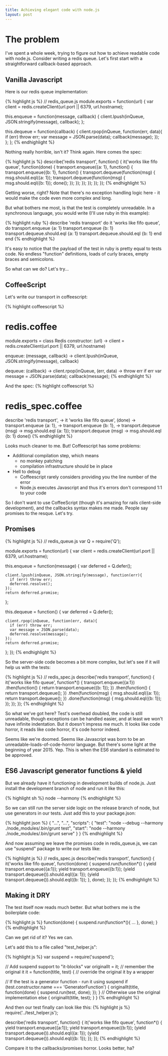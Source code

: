 ```yaml
---
title: Achieving elegant code with node.js
layout: post
---
```


# The problem

I've spent a whole week, trying to figure out how to achieve readable code with node.js. 
Consider writing a redis queue. Let's first start with a straightforward callback-based
approach.

## Vanilla Javascript
Here is our redis queue implementation:

{% highlight js %}
// redis_queue.js
module.exports = function(url) {
  var client = redis.createClient(url.port || 6379, url.hostname);

  this.enqueue = function(message, callback) {
    client.lpush(inQueue, JSON.stringify(message), callback);
  };

  this.dequeue = function(callback) {
    client.rpop(inQueue, function(err, data){
      if (err) throw err;
      var message = JSON.parse(data);
      callback(message);
    });
  };
};
{% endhighlight %}

Nothing really horrible, isn't it? Think again. Here comes the spec:

{% highlight js %}
describe('redis transport', function() {
  it('works like fifo queue', function(done) {
    transport.enqueue({a: 1}, function() {
      transport.enqueue({b: 1}, function() {
        transport.dequeue(function(msg) {
          msg.should.eql({a: 1});
          transport.dequeue(function(msg) {
            msg.should.eql({b: 1});
            done();
          });
        });
      });
    });
  });
});
{% endhighlight %}

Getting worse, right? Note that there's no exception handling logic here - it would make the code even more complex and long.

But what bothers me most, is that the test is completely unreadable. In a synchronous language,
you would write (I'll use ruby in this example):

{% highlight ruby %}
describe 'redis transport' do
  it 'works like fifo queue', do
    transport.enqueue {a: 1}
    transport.enqueue {b: 1}
    transport.dequeue.should.eql {a: 1}
    transport.dequeue.should.eql {b: 1}
  end 
end
{% endhighlight %}

It's easy to notice that the payload of the test in ruby is pretty equal to tests code. No endless "function" definitions, loads of curly braces, empty braces and semicolons.

So what can we do? Let's try...

## CoffeeScript
Let's write our transport in coffeescript:

{% highlight coffeescript %}
# redis.coffee
module.exports = class Redis
  constructor: (url) ->
    client = redis.createClient(url.port || 6379, url.hostname)

  enqueue: (message, callback) ->
    client.lpush(inQueue, JSON.stringify(message), callback)

  dequeue: (callback) ->
    client.rpop(inQueue, (err, data) ->
      throw err if err
      var message = JSON.parse(data);
      callback(message);
{% endhighlight %}

And the spec:
{% highlight coffeescript %}
# redis_spec.coffee
describe 'redis transport', ->
  it 'works like fifo queue', (done) ->
    transport.enqueue {a: 1}, ->
      transport.enqueue {b: 1}, ->
        transport.dequeue (msg) ->
          msg.should.eql {a: 1});
          transport.dequeue (msg) ->
            msg.should.eql {b: 1}
            done()
{% endhighlight %}

Looks much cleaner to me. But! Coffeescript has some problems:

- Additional compilation step, which means 
  - no monkey patching
  - compilation infrastructure should be in place
- Hell to debug
  - Coffeescript rarely considers providing you the line number of the error
  - Node.js executes Javascript and thus it's errors don't correspond 1:1 to your code

So I don't want to use CoffeeScript (though it's amazing for rails client-side development),
and the callbacks syntax makes me made. People say promises to the resque. Let's try.

## Promises

{% highlight js %}
// redis_queue.js
var Q = require('Q');

module.exports = function(url) {
  var client = redis.createClient(url.port || 6379, url.hostname);

  this.enqueue = function(message) {
    var deferred = Q.defer();

    client.lpush(inQueue, JSON.stringify(message), function(err){
      if (err) throw err;
      deferred.resolve();
    });
    return deferred.promise;
  };

  this.dequeue = function() {
    var deferred = Q.defer();

    client.rpop(inQueue, function(err, data){
      if (err) throw err;
      var message = JSON.parse(data);
      deferred.resolve(message);
    });
    return deferred.promise;
  };
});
{% endhighlight %}

So the server-side code becomes a bit more complex, but let's see if it will help us with the tests:

{% highlight js %}
// redis_spec.js
describe('redis transport', function() {
  it('works like fifo queue', function*() {
    transport.enqueue({a:1})
      .then(function() {
        return transport.enqueue({b: 1});
      })
      .then(function() {
        return transport.dequeue();
      })
      .then(function(msg) {
        msg.should.eql({a: 1});
        return transport.dequeue();
      })
      .done(function(msg) {
        msg.should.eql({b: 1});
      });
  });
});
{% endhighlight %}

So what we've got here? Test's overhead doubled, the code is still unreadable, though 
exceptions can be handled easier, and at least we won't have infinite indentation.
But it doesn't impress me much. It looks like code horror, it reads like code horror, it's code horror indeed.

Seems like we're doomed. Seems like Javascript was born to be an unreadable-loads-of-code-horror language. But there's some light at the beginning of year 2015. Yep. This is when the
ES6 standard is estimated to be approved.

## ES6 Javascript generator functions & yield

But we already have it functioning in development builds of node.js. Just install the development branch of node and run it like this:

{% highlight sh %}
  node --harmony
{% endhighlight %}

So we can still run the server side logic on the release branch of node, but use generators in our tests.
Just add this to your package.json:

{% highlight json %}
{
  "...", "...",
  "scripts": {
    "test": "node --debug --harmony ./node_modules/.bin/grunt test",
    "start": "node --harmony ./node_modules/.bin/grunt serve"
  }
}
{% endhighlight %}

And now assuming we leave the promises code in redis_queue.js, we can use "suspend" package to write our tests like:

{% highlight js %}
// redis_spec.js
describe('redis transport', function() {
  it('works like fifo queue', function(done) {
    suspend.run(function*() {
      yield transport.enqueue({a:1});
      yield transport.enqueue({b:1});
      (yield transport.dequeue()).should.eql({a: 1});
      (yield transport.dequeue()).should.eql({b: 1});
    }, done);
  });
});
{% endhighlight %}

## Making it DRY

The test itself now reads much better. But what bothers me is the boilerplate code:

{% highlight js %}
function(done) {
  suspend.run(function*(){
    ...
  }, done);
}
{% endhighlight %}

Can we get rid of it? Yes we can.

Let's add this to a file called "test_helper.js":

{% highlight js %}
var suspend = require('suspend');

// Add suspend support to "it-blocks"
var originalIt = it;                  // remember the original it
it = function(title, test) {          // override the original it by a wrapper

  // If the test is a generator function - run it using suspend
  if (test.constructor.name === 'GeneratorFunction') {
    originalIt(title, function(done) {
      suspend.run(test, done);
    });
  }
  // Otherwise use the original implementation
  else {
    originalIt(title, test);
  }
}
{% endhighlight %}

And then our test finally can look like this: 
{% highlight js %}
require('../test_helper.js');

describe('redis transport', function() {
  it('works like fifo queue', function*() {
    yield transport.enqueue({a:1});
    yield transport.enqueue({b:1});
    (yield transport.dequeue()).should.eql({a: 1});
    (yield transport.dequeue()).should.eql({b: 1});
  });
});
{% endhighlight %}

Compare it to the callbacks/promises horror. Looks better, ha?
